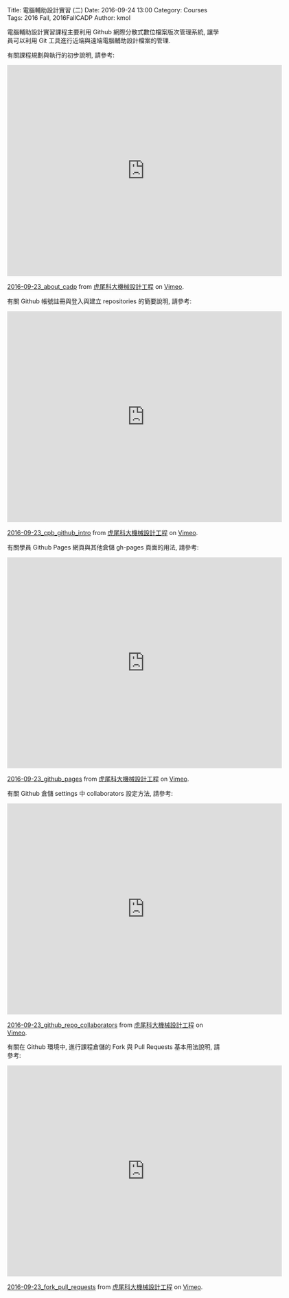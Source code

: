Title: 電腦輔助設計實習 (二)
Date: 2016-09-24 13:00
Category: Courses
Tags: 2016 Fall, 2016FallCADP
Author: kmol

電腦輔助設計實習課程主要利用 Github 網際分散式數位檔案版次管理系統, 讓學員可以利用 Git 工具進行近端與遠端電腦輔助設計檔案的管理.

<!-- PELICAN_END_SUMMARY -->

有關課程規劃與執行的初步說明, 請參考:

<iframe src="https://player.vimeo.com/video/183931708" width="640" height="492" frameborder="0" webkitallowfullscreen mozallowfullscreen allowfullscreen></iframe>
<p><a href="https://vimeo.com/183931708">2016-09-23_about_cadp</a> from <a href="https://vimeo.com/user24079973">虎尾科大機械設計工程</a> on <a href="https://vimeo.com">Vimeo</a>.</p>

有關 Github 帳號註冊與登入與建立 repositories 的簡要說明, 請參考:

<iframe src="https://player.vimeo.com/video/183950627" width="640" height="492" frameborder="0" webkitallowfullscreen mozallowfullscreen allowfullscreen></iframe>
<p><a href="https://vimeo.com/183950627">2016-09-23_cpb_github_intro</a> from <a href="https://vimeo.com/user24079973">虎尾科大機械設計工程</a> on <a href="https://vimeo.com">Vimeo</a>.</p>

有關學員 Github Pages 網頁與其他倉儲 gh-pages 頁面的用法, 請參考:

<iframe src="https://player.vimeo.com/video/183933382" width="640" height="492" frameborder="0" webkitallowfullscreen mozallowfullscreen allowfullscreen></iframe>
<p><a href="https://vimeo.com/183933382">2016-09-23_github_pages</a> from <a href="https://vimeo.com/user24079973">虎尾科大機械設計工程</a> on <a href="https://vimeo.com">Vimeo</a>.</p>

有關 Github 倉儲 settings 中 collaborators 設定方法, 請參考:

<iframe src="https://player.vimeo.com/video/183935923" width="640" height="492" frameborder="0" webkitallowfullscreen mozallowfullscreen allowfullscreen></iframe>
<p><a href="https://vimeo.com/183935923">2016-09-23_github_repo_collaborators</a> from <a href="https://vimeo.com/user24079973">虎尾科大機械設計工程</a> on <a href="https://vimeo.com">Vimeo</a>.</p>

有關在 Github 環境中, 進行課程倉儲的 Fork 與 Pull Requests 基本用法說明, 請參考:

<iframe src="https://player.vimeo.com/video/183954581" width="640" height="492" frameborder="0" webkitallowfullscreen mozallowfullscreen allowfullscreen></iframe>
<p><a href="https://vimeo.com/183954581">2016-09-23_fork_pull_requests</a> from <a href="https://vimeo.com/user24079973">虎尾科大機械設計工程</a> on <a href="https://vimeo.com">Vimeo</a>.</p>

